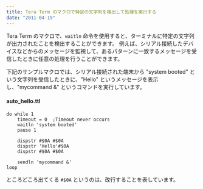 ```yaml
---
title: Tera Term のマクロで特定の文字列を検出して処理を実行する
date: "2011-04-19"
---
```


Tera Term のマクロで、`waitln` 命令を使用すると、ターミナルに特定の文字列が出力されたことを検出することができます。
例えば、シリアル接続したデバイスなどからのメッセージを監視して、あるパターンに一致するメッセージを受信したときに任意の処理を行うことができます。

下記のサンプルマクロでは、シリアル接続された端末から "system booted" という文字列を受信したときに、"Hello" というメッセージを表示し、"mycommand &" というコマンドを実行しています。


#### auto_hello.ttl

```
do while 1
    timeout = 0  ;Timeout never occurs
    waitln 'system booted'
    pause 1

    dispstr #$0A #$0A
    dispstr 'Hello'#$0A
    dispstr #$0A #$0A

    sendln 'mycommand &'
loop
```

ところどころ出てくる `#$0A` というのは、改行することを表しています。

